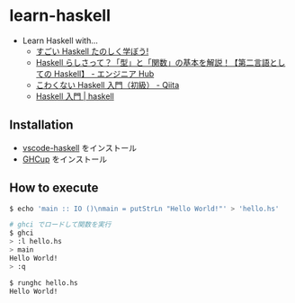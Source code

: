 # learn-haskell

- Learn Haskell with...
  - [すごい Haskell たのしく学ぼう!](https://www.amazon.co.jp/dp/4274068854)
  - [Haskell らしさって？「型」と「関数」の基本を解説！【第二言語としての Haskell】 \- エンジニア Hub](https://eh-career.com/engineerhub/entry/2017/08/25/110000)
  - [こわくない Haskell 入門（初級） \- Qiita](https://qiita.com/arowM/items/9ebfb7cafecd99290663)
  - [Haskell 入門 \| haskell](https://lotz84.github.io/haskell/)

## Installation

- [vscode-haskell](https://marketplace.visualstudio.com/items?itemName=haskell.haskell) をインストール
- [GHCup](https://www.haskell.org/ghcup/) をインストール

## How to execute

```sh
$ echo 'main :: IO ()\nmain = putStrLn "Hello World!"' > 'hello.hs'

# ghci でロードして関数を実行
$ ghci
> :l hello.hs
> main
Hello World!
> :q

$ runghc hello.hs
Hello World!
```
